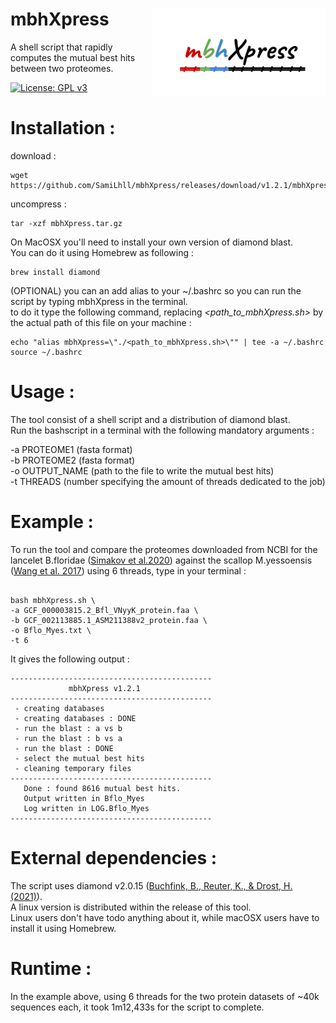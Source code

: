  
 # mbhXpress <a><img src='https://github.com/SamiLhll/mbhXpress/blob/d6f560933a94f1caafbb4c70a15d23d74746173f/inst/img/mbhXpress_cover.png' align="right" height="138.5" /></a>
  
A shell script that rapidly computes the mutual best hits between two proteomes.  

[![License: GPL v3](https://img.shields.io/badge/License-GPLv3-blue.svg)](https://www.gnu.org/licenses/gpl-3.0)

# Installation :

download :
```{bash}
wget https://github.com/SamiLhll/mbhXpress/releases/download/v1.2.1/mbhXpress.tar.gz
```
uncompress :
```{bash}
tar -xzf mbhXpress.tar.gz
```
On MacOSX you'll need to install your own version of diamond blast.   
You can do it using Homebrew as following :
```{bash}
brew install diamond
```
(OPTIONAL) you can an add alias to your ~/.bashrc so you can run the script by typing mbhXpress in the terminal.   
to do it type the following command, replacing *<path_to_mbhXpress.sh>* by the actual path of this file on your machine :
```{bash}
echo "alias mbhXpress=\"./<path_to_mbhXpress.sh>\"" | tee -a ~/.bashrc
source ~/.bashrc
```


# Usage : 

The tool consist of a shell script and a distribution of diamond blast.   
Run the bashscript in a terminal with the following mandatory arguments :   

-a PROTEOME1 (fasta format)   
-b PROTEOME2 (fasta format)   
-o OUTPUT_NAME (path to the file to write the mutual best hits)   
-t THREADS (number specifying the amount of threads dedicated to the job)   

# Example : 

To run the tool and compare the proteomes downloaded from NCBI for the lancelet B.floridae ([Simakov et al.2020](https://doi.org/10.1038/s41559-020-1156-z)) against the scallop M.yessoensis ([Wang et al. 2017](https://doi.org/10.1038/s41559-017-0120)) using 6 threads, type in your terminal :

```{bash}

bash mbhXpress.sh \
-a GCF_000003815.2_Bfl_VNyyK_protein.faa \
-b GCF_002113885.1_ASM211388v2_protein.faa \
-o Bflo_Myes.txt \
-t 6

```
It gives the following output :   

```{bash}
---------------------------------------------
             mbhXpress v1.2.1
---------------------------------------------
 - creating databases
 - creating databases : DONE
 - run the blast : a vs b
 - run the blast : b vs a
 - run the blast : DONE
 - select the mutual best hits
 - cleaning temporary files
---------------------------------------------
   Done : found 8616 mutual best hits.
   Output written in Bflo_Myes
   Log written in LOG.Bflo_Myes
---------------------------------------------
```

# External dependencies :

The script uses diamond v2.0.15 ([Buchfink, B., Reuter, K., & Drost, H. (2021)](https://doi.org/10.1038/s41592-021-01101-x)).   
A linux version is distributed within the release of this tool.   
Linux users don't have todo anything about it, while macOSX users have to install it using Homebrew.


# Runtime :

In the example above, using 6 threads for the two protein datasets of ~40k sequences each, it took 1m12,433s for the script to complete.

